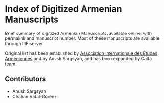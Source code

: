# Index of Digitized Armenian Manuscripts

Brief summary of digitized Armenian Manuscripts, available online, with permalink and manuscript number. Most of these manuscripts are available through IIIF server.

Original list has been established by [Association Internationale des Études Arméniennes](https://sites.uclouvain.be/aiea/wp-content/uploads/2014/03/AIEA_Newsletter_54-compressed.pdf) and by Anush Sargsyan, and has been expanded by Calfa team.

## Contributors

* Anush Sargsyan
* Chahan Vidal-Gorène
